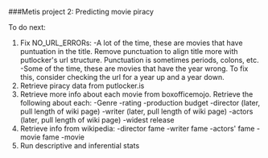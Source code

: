 ###Metis project 2: Predicting movie piracy

To do next:
1. Fix NO_URL_ERRORs:
    -A lot of the time, these are movies that have puntuation in the title. Remove punctuation to align title more with putlocker's url structure. Punctuation is sometimes periods, colons, etc.
    -Some of the time, these are movies that have the year wrong. To fix this,
    consider checking the url for a year up and a year down.
2. Retrieve piracy data from putlocker.is
3. Retrieve more info about each movie from boxofficemojo. Retrieve the following about each:
 -Genre
 -rating
 -production budget
 -director (later, pull length of wiki page)
 -writer (later, pull length of wiki page)
 -actors (later, pull length of wiki page)
 -widest release
4. Retrieve info from wikipedia:
 -director fame
 -writer fame
 -actors' fame
 -movie fame
 -movie 
5. Run descriptive and inferential stats